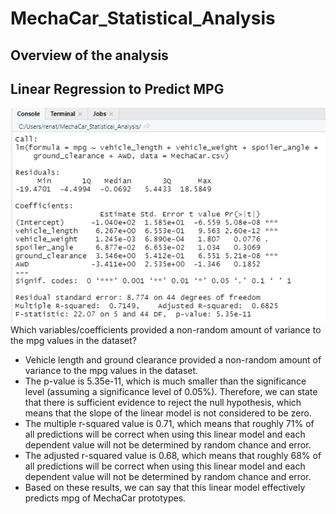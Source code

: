 # MechaCar_Statistical_Analysis

## Overview of the analysis



## Linear Regression to Predict MPG

<img src="Images/linear_regression.PNG" alt="Screenshot of the output from the linear regression">
<br>
Which variables/coefficients provided a non-random amount of variance to the mpg values in the dataset?
<ul>
<li>Vehicle length and ground clearance provided a non-random amount of variance to the mpg values in the dataset.
<br>
<li>The p-value is 5.35e-11, which is much smaller than the significance level (assuming a significance level of 0.05%). Therefore, we can state that there is sufficient evidence to reject the null hypothesis, which means that the slope of the linear model is not considered to be zero.
<br>
<li>The multiple r-squared value is 0.71, which means that roughly 71% of all predictions will be correct when using this linear model and each dependent value will not be determined by random chance and error.
<br>
<li>The adjusted r-squared value is 0.68, which means that roughly 68% of all predictions will be correct when using this linear model and each dependent value will not be determined by random chance and error.
<br>
<li>Based on these results, we can say that this linear model effectively predicts mpg of MechaCar prototypes. 
</ul>
<br>
